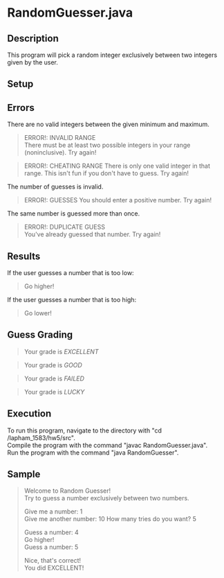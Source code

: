 # 	RandomGuesser.java  

  
## 	Description  

This program will pick a random integer exclusively between two integers given by the user.   

  
## 	Setup  

  
## 	Errors  

There are no valid integers between the given minimum and maximum. 
> 	ERROR!: INVALID RANGE  
> 	There must be at least two possible integers in your range (noninclusive). Try again!  

> 	ERROR!: CHEATING RANGE
> 	There is only one valid integer in that range. 
> 	This isn't fun if you don't have to guess. Try again!  

The number of guesses is invalid.  
> 	ERROR!: GUESSES
> 	You should enter a positive number. Try again!  

The same number is guessed more than once.  
> 	ERROR!: DUPLICATE GUESS  
> 	You've already guessed that number. Try again!  

  
## 	Results

If the user guesses a number that is too low:  
> 	Go higher!  

If the user guesses a number that is too high:
> 	Go lower!  

  
## 	Guess Grading

> 	Your grade is *EXCELLENT*

> 	Your grade is *GOOD*

> 	Your grade is *FAILED*

> 	Your grade is *LUCKY*


## 	Execution

To run this program, navigate to the directory with "cd <PATH>/lapham_1583/hw5/src".  
Compile the program with the command "javac RandomGuesser.java".  
Run the program with the command "java RandomGuesser".  

  
## 	Sample

> 	Welcome to Random Guesser!  
> 	Try to guess a number exclusively between two numbers.
> 	
> 	Give me a number: 1  
> 	Give me another number: 10 
> 	How many tries do you want? 5  
> 	
> 	Guess a number: 4  
> 	Go higher!  
> 	Guess a number: 5  
> 	
> 	Nice, that's correct!  
> 	You did EXCELLENT!  